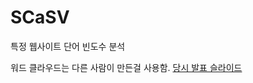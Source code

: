# SCaSV
특정 웹사이트 단어 빈도수 분석 


워드 클라우드는 다른 사람이 만든걸 사용함.
[당시 발표 슬라이드](https://docs.google.com/presentation/d/1ZLkfb6dFvjksfucEw2uzAuGtE1Mn7CoIKUu5YFgTbXc/edit?usp=sharing)

